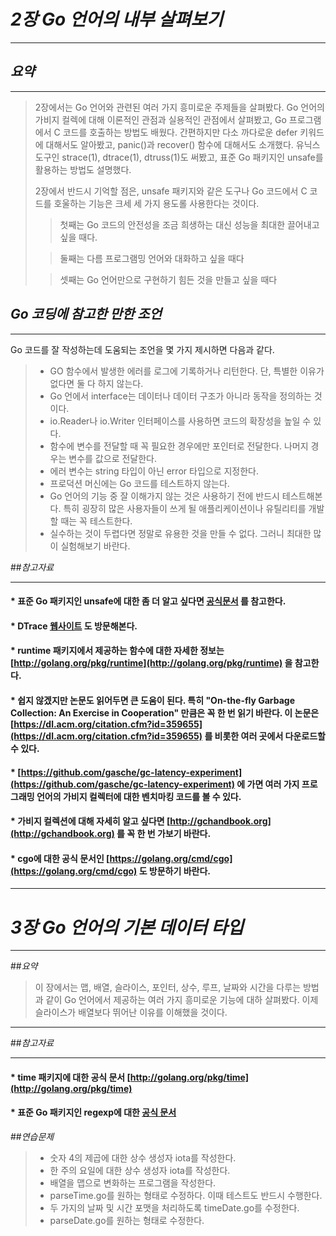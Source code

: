 # _2장 Go 언어의 내부 살펴보기_

---
## _요약_

---
> 2장에서는 Go 언어와 관련된 여러 가지 흥미로운 주제들을 살펴봤다. Go 언어의 가비지 컬렉에
> 대해 이론적인 관점과 실용적인 관점에서 살펴봤고, Go 프로그램에서 C 코드를 호출하는 방법도
> 배웠다. 간편하지만 다소 까다로운 defer 키워드에 대해서도 알아봤고, panic()과 recover() 함수에
> 대해서도 소개했다. 유닉스 도구인 strace(1), dtrace(1), dtruss(1)도 써봤고, 표준 Go 패키지인
> unsafe를 활용하는 방법도 설명했다.
> 
> 2장에서 반드시 기억할 점은, unsafe 패키지와 같은 도구나 Go 코드에서 C 코드를 호울하는 기능은
> 크세 세 가지 용도롤 사용한다는 것이다.
>> 첫째는 Go 코드의 안전성을 조금 희생하는 대신 성능을 최대한 끌어내고 싶을 때다.
> 
>> 둘째는 다름 프로그램밍 언어와 대화하고 싶을 때다
> 
>> 셋째는 Go 언어만으로 구현하기 힘든 것을 만들고 싶을 때다

## _Go 코딩에 참고한 만한 조언_

___
Go 코드를 잘 작성하는데 도움되는 조언을 몇 가지 제시하면 다음과 같다.

>* GO 함수에서 발생한 에러를 로그에 기록하거나 리턴한다. 단, 특별한 이유가 없다면 둘 다 하지 않는다.
>* Go 언에서 interface는 데이터나 데이터 구조가 아니라 동작을 정의하는 것이다.
>* io.Reader나 io.Writer 인터페이스를 사용하면 코드의 확장성을 높일 수 있다.
>* 함수에 변수를 전달할 때 꼭 필요한 경우에만 포인터로 전달한다. 나머지 경우는 변수를 값으로 전달한다.
>* 에러 변수는 string 타입이 아닌 error 타입으로 지정한다.
>* 프로덕션 머신에는 Go 코드를 테스트하지 않는다.
>* Go 언어의 기능 중 잘 이해가지 않는 것은 사용하기 전에 반드시 테스트해본다. 특히 굉장히 많은 사용자들이 쓰게 될 애플리케이션이나 유틸리티를 개발할 때는 꼭 테스트한다.
>* 실수하는 것이 두렵다면 정말로 유용한 것을 만들 수 없다. 그러니 최대한 많이 실험해보기 바란다.

##_참고자료_

---
#### * 표준 Go 패키지인 unsafe에 대한 좀 더 알고 싶다면 [공식문서](http://golang.org/pkg/unsafe) 를 참고한다.
#### * DTrace [웹사이트](http://dtrace.org) 도 방문해본다.
#### * runtime 패키지에서 제공하는 함수에 대한 자세한 정보는 [http://golang.org/pkg/runtime](http://golang.org/pkg/runtime) 을 참고한다.
#### * 쉽지 않겠지만 논문도 읽어두면 큰 도움이 된다. 특히 "On-the-fly Garbage Collection: An Exercise in Cooperation" 만큼은 꼭 한 번 읽기 바란다. 이 논문은 [https://dl.acm.org/citation.cfm?id=359655](https://dl.acm.org/citation.cfm?id=359655) 를 비롯한 여러 곳에서 다운로드할 수 있다.
#### * [https://github.com/gasche/gc-latency-experiment](https://github.com/gasche/gc-latency-experiment) 에 가면 여러 가지 프로그래밍 언어의 가비지 컬렉터에 대한 벤치마킹 코드를 볼 수 있다.
#### * 가비지 컬렉션에 대해 자세히 알고 싶다면 [http://gchandbook.org](http://gchandbook.org) 를 꼭 한 번 가보기 바란다.
#### * cgo에 대한 공식 문서인 [https://golang.org/cmd/cgo](https://golang.org/cmd/cgo) 도 방문하기 바란다.

---

# _3장 Go 언어의 기본 데이터 타입_

---
##_요약_
> 이 장에서는 맵, 배열, 슬라이스, 포인터, 상수, 루프, 날짜와 시간을 다루는 방법과 같이 Go 언어에서 제공하는 여러 가지 흥미로운 기능에 대하
> 살펴봤다. 이제 슬라이스가 배열보다 뛰어난 이유를 이해했을 것이다.
---
##_참고자료_

---
#### * time 패키지에 대한 공식 문서 [http://golang.org/pkg/time](http://golang.org/pkg/time)
#### * 표준 Go 패키지인 regexp에 대한 [공식 문서](http://golang.org/pkg/regexp)

##_연습문제_
> * 숫자 4의 제곱에 대한 상수 생성자 iota를 작성한다.
> * 한 주의 요일에 대한 상수 생성자 iota를 작성한다.
> * 배열을 맵으로 변화하는 프로그램을 작성한다.
> * parseTime.go를 원하는 형태로 수정하다. 이때 테스트도 반드시 수행한다.
> * 두 가지의 날짜 및 시간 포맷을 처리하도록 timeDate.go를 수정한다.
> * parseDate.go를 원하는 형태로 수정한다.
